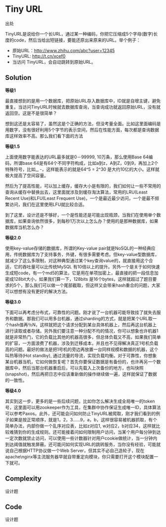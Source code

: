 # Tiny URL

出处

TinyURL是说给你一个长URL，通过某一种编码，你把它压缩成5个字母(数字)长度的code，然后当给出短链接，要能还原出来原来的URL。举个例子：

+ 原始URL：http://www.zhihu.com/abc?user=12345
+ TinyURL: http://t.cn/xcef0
+ 当访问 TinyURL，会自动跳转到原始URL。

## Solution

**等级1**

最直接想到的是用一个数据库，把原始URL存入数据库中，ID就是自增主键，避免重复。当访问TinyURL时候就去数据库查询，当查询成功就返回原始URL，没有就返回空。这是不是很简单？

想到这还是太容易了，虽然这是个正确的方法，但没考量全面。比如这里面编码是用数字，没有很好利用5个字节的表示空间，然后在性能方面，每次都是查询数据库这样效率不高。那么我们看下面的方法

**等级1.5**

上面使用数字能表达的URL最多就是0－99999, 10万条，那么使用Base 64编码，所谓base 64是有64个不同字符构成，比如a到z，A到Z，0到9，再加上2个特殊符号，比如_, -，这样能表示的就是64^5 = 2^30 是大约10亿的大小。这样就极大提高了空间容量。

然后为了提高性能，可以加上缓存，缓存大小是有限的，我们如何让一些不常用的查询从缓存中替换出去，这里面就涉及到缓存淘汰算法，常用的LRU(Least Recent Use)和LFU(Least Frequent Use)，一个是最近最少访问，一个是最不频繁访问，我们在这里使用LFU就比较合适。

到了这里，设计还是不够好，一个是性能还是可能出现瓶颈，当我们在使用单个数据库，如果查询依然很多，到每秒1万次以上怎么办？使用的是那种数据库，如果数据库当机怎么办？

**等级2.0**

使用key-value存储的数据库，所谓的Key-value pair就是NoSQL的一种经典应用，传统数据库为了支持事务，外键，有很多需要考虑。但key-value型数据库，就减少了这么多限制，对这种典型通过某个key查询value的，就直接用这个合适，它的吞吐量可以比传统MySQL 有10倍以上的提升。另外一个是关于如何快速生成短code，有一个md5的算法，它是用在单项加密上，最直接的把一段信息加密成128bit大小，如果我们算一下，128bits 是16个bytes，这样就超过了题目要求的5个，那么我们可以做一个尾部截取，但这样又会带来hash重合的问题，大家可以想想有没有更好的解决方法。

**等级3.0**

下面可以再考虑分布式，可靠性的问题。刚才说了一台机器可能导致挂了就失去服务和数据。那我们可以用多台机器，通过sharding的方式，就是把某个URL取一个hash值再％N，这样就把这个请求分配到某台具体机器上，然后再这台机器上进行读取或者存储。另外我们要注意一种分配不均的情况，你可以想象也许机器1就是非常热门，它的负载比其他的机器高很多，但总体负载又不高，如果我们简单的扩容，一方面浪费了机器，涉及到迁移成本，并且也不见得解决真正1号机负载高的问题。最好的做法是把1号机的旁边再放置一台同样规模和数据的机器，这个叫热等待(Hot standby), 通过流量的导流，实现负载均衡。对于可靠性，你想象某台机器当机，它如何做恢复呢？首先你要保证数据是有备份的，也许再另一个数据库中，然后当那台机器重启后，可以先载入上次备份的地方，也叫快照(snapshot)，然后再把日志中应该重新做的操作继续做一遍，这样就保证了数据的一致性。

**等级4.0**

其实到这一步，更多的是一些后续问题，比如你怎么解决生成全局唯一的token号，这里面可以用zookeeper作为工具，在集群中协作保证生成唯一ID，具体算法可以参考Paxos。此外，还可能会问如何防止TinyURL被爬取，刚才我们看到的例子如果是按正常顺序，就是1，2，3……9，a，b，这样很容易被机器抓取，有个简单办法，内部你做一个乱序对应表，比如z对应1, w对应2，b对应34，这样就比较难猜到你的生成规则。还可能接着问如何限制用户访问，当某个用户每分钟到达一定次数就禁止访问，可以使用一些计数器针对用户cookie做统计，当一分钟内到达阈值就触发屏蔽。还可能问如何实现URL的跳转服务，当你没有经验，可能就说自己根据HTTP协议做一个Web Server，但其实不必自己造轮子，现在apache\nginx等主流服务器早就自带重定向模块，你只需要打开这个模块配置一下就可。

## Complexity

设计题

## Code

设计题

